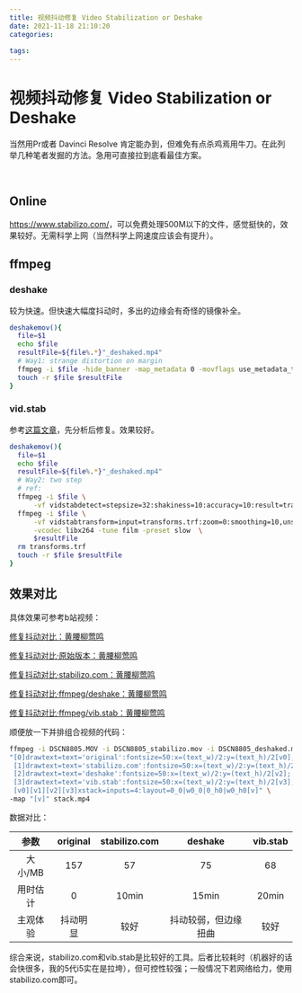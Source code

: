 ```yaml
---
title: 视频抖动修复 Video Stabilization or Deshake
date: 2021-11-18 21:10:20
categories:
  
tags:
---
```


# 视频抖动修复 Video Stabilization or Deshake

当然用Pr或者 Davinci Resolve 肯定能办到，但难免有点杀鸡焉用牛刀。在此列举几种笔者发掘的方法。急用可直接拉到底看最佳方案。

 <!-- more -->

## Online

<https://www.stabilizo.com/>，可以免费处理500M以下的文件，感觉挺快的，效果较好。无需科学上网（当然科学上网速度应该会有提升）。

## ffmpeg

<!-- 本地文件：`~/.zshfunctions/ffmpeg_functions/deshakemov` -->

### deshake

较为快速。但快速大幅度抖动时，多出的边缘会有奇怪的镜像补全。

```bash
deshakemov(){
  file=$1
  echo $file
  resultFile=${file%.*}"_deshaked.mp4"
  # Way1: strange distortion on margin
  ffmpeg -i $file -hide_banner -map_metadata 0 -movflags use_metadata_tags -vf  deshake $resultFile
  touch -r $file $resultFile
}
```

### vid.stab

参考[这篇文章](https://rainnic.altervista.org/en/how-stabilize-video-using-ffmpeg-and-vidstab?language_content_entity=en)，先分析后修复。效果较好。

```bash
deshakemov(){
  file=$1
  echo $file
  resultFile=${file%.*}"_deshaked.mp4"
  # Way2: two step
  # ref: 
  ffmpeg -i $file \
      -vf vidstabdetect=stepsize=32:shakiness=10:accuracy=10:result=transforms.trf -f null -
  ffmpeg -i $file \
      -vf vidstabtransform=input=transforms.trf:zoom=0:smoothing=10,unsharp=5:5:0.8:3:3:0.4 \
      -vcodec libx264 -tune film -preset slow  \
      $resultFile
  rm transforms.trf
  touch -r $file $resultFile
}
```



## 效果对比

具体效果可参考b站视频：

[修复抖动对比：黄腰柳莺鸣](https://www.bilibili.com/video/BV1Gf4y1K7BZ/)

[修复抖动对比·原始版本：黄腰柳莺鸣](https://www.bilibili.com/video/BV1of4y1N7xe/)

[修复抖动对比·stabilizo.com：黄腰柳莺鸣](https://www.bilibili.com/video/BV17q4y1671G/)

[修复抖动对比·ffmpeg/deshake：黄腰柳莺鸣](https://www.bilibili.com/video/BV1pL4y1i7Qj/)

[修复抖动对比·ffmpeg/vib.stab：黄腰柳莺鸣](https://www.bilibili.com/video/BV1dL411T7vp/)



顺便放一下并排组合视频的代码：

```bash
ffmpeg -i DSCN8805.MOV -i DSCN8805_stabilizo.mov -i DSCN8805_deshaked.mp4 -i DSCN8805_vidstab_macos_i5-5350U.mp4 -filter_complex \
"[0]drawtext=text='original':fontsize=50:x=(text_w)/2:y=(text_h)/2[v0];
 [1]drawtext=text='stabilizo.com':fontsize=50:x=(text_w)/2:y=(text_h)/2[v1];
 [2]drawtext=text='deshake':fontsize=50:x=(text_w)/2:y=(text_h)/2[v2];
 [3]drawtext=text='vib.stab':fontsize=50:x=(text_w)/2:y=(text_h)/2[v3];
 [v0][v1][v2][v3]xstack=inputs=4:layout=0_0|w0_0|0_h0|w0_h0[v]" \
-map "[v]" stack.mp4
```

数据对比：

|   参数   | original | stabilizo.com |       deshake        | vib.stab |
| :------: | :------: | :-----------: | :------------------: | :------: |
| 大小/MB  |   157    |      57       |          75          |    68    |
| 用时估计 |    0     |     10min     |        15min         |  20min   |
| 主观体验 | 抖动明显 |     较好      | 抖动较弱，但边缘扭曲 |   较好   |

综合来说，stabilizo.com和vib.stab是比较好的工具。后者比较耗时（机器好的话会快很多，我的5代i5实在是拉垮），但可控性较强；一般情况下若网络给力，使用stabilizo.com即可。

